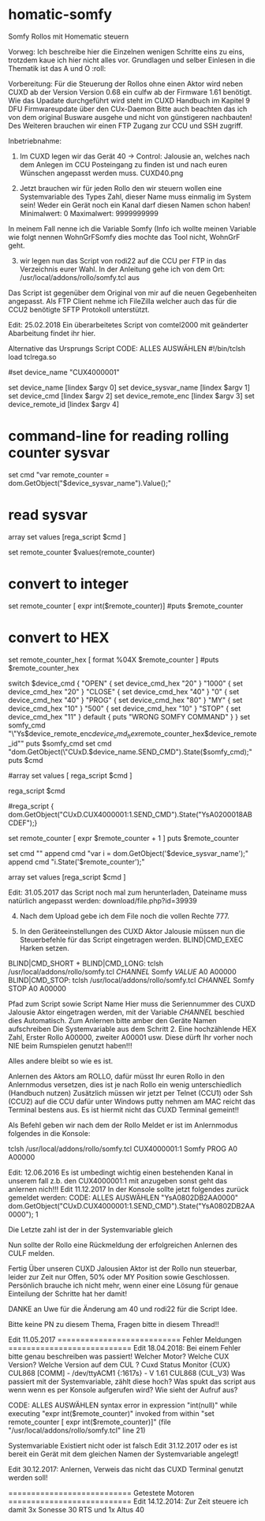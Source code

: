 # homatic-somfy
Somfy Rollos mit Homematic steuern

Vorweg: 
Ich beschreibe hier die Einzelnen wenigen Schritte eins zu eins, trotzdem kaue ich hier nicht alles vor. Grundlagen und selber Einlesen in die Thematik ist das A und O :roll: 

Vorbereitung:
Für die Steuerung der Rollos ohne einen Aktor wird neben CUXD ab der Version Version 0.68 ein culfw ab der Firmware 1.61 benötigt. Wie das Upadate durchgeführt wird steht im CUXD Handbuch im Kapitel 9 DFU Firmwareupdate über den CUx-Daemon
Bitte auch beachten das ich von dem original Busware ausgehe und nicht von günstigeren nachbauten!
Des Weiteren brauchen wir einen FTP Zugang zur CCU und SSH zugriff.

Inbetriebnahme:
1. Im CUXD legen wir das Gerät 40 -> Control: Jalousie an, welches nach dem Anlegen im CCU Posteingang zu finden ist und nach euren Wünschen angepasst werden muss.
CUXD40.png




2. Jetzt brauchen wir für jeden Rollo den wir steuern wollen eine Systemvariable des Types Zahl, dieser Name muss einmalig im System sein! Weder ein Gerät noch ein Kanal darf diesen Namen schon haben! 
Minimalwert: 0
Maximalwert: 9999999999

In meinem Fall nenne ich die Variable Somfy (Info ich wollte meinen Variable wie folgt nennen WohnGrFSomfy dies mochte das Tool nicht, WohnGrF geht.

3. wir legen nun das Script von rodi22 auf die CCU per FTP in das Verzeichnis eurer Wahl.
In der Anleitung gehe ich von dem Ort: /usr/local/addons/rollo/somfy.tcl aus

Das Script ist gegenüber dem Original von mir auf die neuen Gegebenheiten angepasst.
Als FTP Client nehme ich FileZilla welcher auch das für die CCU2 benötigte SFTP Protokoll unterstützt.


Edit: 25.02.2018 Ein überarbeitetes Script von comtel2000 mit geänderter Abarbeitung findet ihr hier.

Alternative das Ursprungs Script
CODE: ALLES AUSWÄHLEN
#!/bin/tclsh
load tclrega.so

#set device_name "CUX4000001"

set device_name [lindex $argv 0]
set device_sysvar_name [lindex $argv 1]
set device_cmd [lindex $argv 2]
set device_remote_enc [lindex $argv 3]
set device_remote_id [lindex $argv 4]

# command-line for reading rolling counter sysvar
set cmd "var remote_counter = dom.GetObject(\"$device_sysvar_name\").Value();"
# read sysvar
array set values [rega_script  $cmd  ]
    
set remote_counter $values(remote_counter)
# convert to integer
set remote_counter [ expr int($remote_counter)]
#puts $remote_counter   
# convert to HEX
set remote_counter_hex [ format %04X $remote_counter ]
#puts $remote_counter_hex

switch $device_cmd {
   "OPEN" { set device_cmd_hex "20" }
   "1000" { set device_cmd_hex "20" }
   "CLOSE" { set device_cmd_hex "40" }
   "0" { set device_cmd_hex "40" }
   "PROG" { set device_cmd_hex "80" }
   "MY" { set device_cmd_hex "10" }
   "500" { set device_cmd_hex "10" }
   "STOP" { set device_cmd_hex "11" }
   default { puts "WRONG SOMFY COMMAND" }
}
set somfy_cmd "\"Ys$device_remote_enc$device_cmd_hex$remote_counter_hex$device_remote_id\""
puts $somfy_cmd
set cmd "dom.GetObject(\"CUxD.$device_name.SEND_CMD\").State($somfy_cmd);"
puts $cmd

#array set values [ rega_script  $cmd  ]

rega_script  $cmd

#rega_script { dom.GetObject("CUxD.CUX4000001:1.SEND_CMD").State("YsA0200018ABCDEF");}

set remote_counter [ expr $remote_counter + 1 ]
puts $remote_counter

set cmd ""
append cmd "var i = dom.GetObject('$device_sysvar_name');"
append cmd "i.State('$remote_counter');"

array set values [rega_script  $cmd  ]


Edit: 31.05.2017 das Script noch mal zum herunterladen, Dateiname muss natürlich angepasst werden: download/file.php?id=39939

4. Nach dem Upload gebe ich dem File noch die vollen Rechte 777.

5. In den Geräteeinstellungen des CUXD Aktor Jalousie müssen nun die Steuerbefehle für das Script eingetragen werden.
BLIND|CMD_EXEC Harken setzen.

BLIND|CMD_SHORT + BLIND|CMD_LONG: tclsh /usr/local/addons/rollo/somfy.tcl $CHANNEL$ Somfy $VALUE$ A0 A00000
BLIND|CMD_STOP: tclsh /usr/local/addons/rollo/somfy.tcl $CHANNEL$ Somfy STOP A0 A00000

Pfad zum Script sowie Script Name 
Hier muss die Seriennummer des CUXD Jalousie Aktor eingetragen werden, mit der Variable $CHANNEL$ beschied dies Automatisch. Zum Anlernen bitte amber den Geräte Namen aufschreiben 
Die Systemvariable aus dem Schritt 2. 
Eine hochzählende HEX Zahl, Erster Rollo A00000, zweiter A00001 usw. Diese dürft Ihr vorher noch NIE beim Rumspielen genutzt haben!!!

Alles andere bleibt so wie es ist.

Anlernen des Aktors am ROLLO, dafür müsst Ihr euren Rollo in den Anlernmodus versetzen, dies ist je nach Rollo ein wenig unterschiedlich (Handbuch nutzen)
Zusätzlich müssen wir jetzt per Telnet (CCU1) oder Ssh (CCU2) auf die CCU dafür unter Windows putty nehmen am MAC reicht das Terminal bestens aus. Es ist hiermit nicht das CUXD Terminal gemeint!!

Als Befehl geben wir nach dem der Rollo Meldet er ist im Anlernmodus folgendes in die Konsole:

tclsh /usr/local/addons/rollo/somfy.tcl CUX4000001:1 Somfy PROG A0 A00000 

Edit: 12.06.2016 Es ist umbedingt wichtig einen bestehenden Kanal in unserem fall z.b. den CUX4000001:1 mit anzugeben sonst geht das anlernen nich!!!
Edit 11.12.2017 In der Konsole sollte jetzt folgendes zurück gemeldet werden:
CODE: ALLES AUSWÄHLEN
"YsA0802DB2AA0000"
dom.GetObject("CUxD.CUX4000001:1.SEND_CMD").State("YsA0802DB2AA0000");
1

Die Letzte zahl ist der in der Systemvariable gleich

Nun sollte der Rollo eine Rückmeldung der erfolgreichen Anlernen des CULF melden.

Fertig
Über unseren CUXD Jalousien Aktor ist der Rollo nun steuerbar, leider zur Zeit nur Offen, 50% oder MY Position sowie Geschlossen.
Persönlich brauche ich nicht mehr, wenn einer eine Lösung für genaue Einteilung der Schritte hat her damit!

DANKE an Uwe für die Änderung am 40 und rodi22 für die Script Idee.

Bitte keine PN zu diesem Thema, Fragen bitte in diesem Thread!!

Edit 11.05.2017
=========================== Fehler Meldungen ===========================
Edit 18.04.2018:
Bei einem Fehler bitte genau beschreiben was passiert!
Welcher Motor?
Welche CUX Version? Welche Version auf dem CUL ? Cuxd Status Monitor {CUX} CUL868 [COMM] - /dev/ttyACM1 {:1617s} - V 1.61 CUL868 (CUL_V3)
Was passiert mit der Systemvariable, zählt diese hoch?
Was spukt das script aus wenn wenn es per Konsole aufgerufen wird? Wie sieht der Aufruf aus?


CODE: ALLES AUSWÄHLEN
syntax error in expression "int(null)"
    while executing
"expr int($remote_counter)"
    invoked from within
"set remote_counter [ expr int($remote_counter)]"
    (file "/usr/local/addons/rollo/somfy.tcl" line 21)


Systemvariable Existiert nicht oder ist falsch
Edit 31.12.2017 oder es ist bereit ein Gerät mit dem gleichen Namen der Systemvariable angelegt!



Edit 30.12.2017: Anlernen, Verweis das nicht das CUXD Terminal genutzt werden soll!


=========================== Getestete Motoren ===========================
Edit 14.12.2014: Zur Zeit steuere ich damit 3x Sonesse 30 RTS und 1x Altus 40
